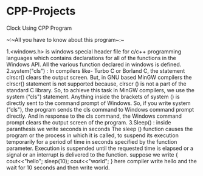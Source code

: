 # CPP-Projects
Clock Using CPP Program

~:~All you have to know about this program~:~

1.<windows.h> is windows special header file for c/c++  programming languages which contains declarations for all of the functions in the Windows API.
All the various function declared in windows is defined.
2.system("cls") : In compilers like- Turbo C or Borland C, the statement clrscr() clears the output screen. But, in GNU based MinGW compilers the clrscr() statement is not supported because, clrscr () is not a part of the standard C library. So, to achieve this task in MinGW compilers, we use the system (“cls") statement. Anything inside the brackets of system () is directly sent to the command prompt of Windows. So, if you write system (“cls"), the program sends the cls command to Windows command prompt directly. And in response to the cls command, the Windows command prompt clears the output screen of the program.
3.Sleep() : inside paranthesis we write seconds in seconds
 The sleep () function causes the program or the process in which it is called, to suspend its execution temporarily for a period of time in seconds specified by the function parameter. Execution is suspended until the requested time is elapsed or a signal or an interrupt is delivered to the function.
suppose we write
{ 
cout<<"hello";
sleep(10);
cout<<"world";
}
here compiler write hello and the wait for 10 seconds and then write world.
